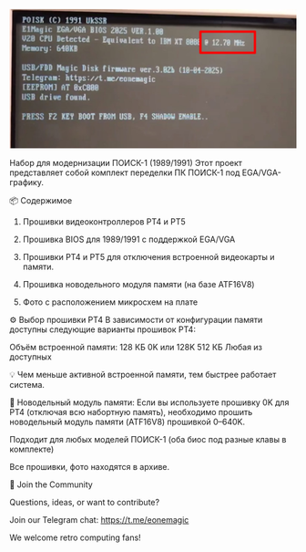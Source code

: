 ![Фото](image.jpg)

Набор для модернизации ПОИСК-1 (1989/1991)
Этот проект представляет собой комплект переделки ПК ПОИСК-1 под EGA/VGA-графику.

📦 Содержимое

1. Прошивки видеоконтроллеров РТ4 и РТ5

2. Прошивка BIOS для 1989/1991 с поддержкой EGA/VGA

3. Прошивки РТ4 и РТ5 для отключения встроенной видеокарты и памяти.

4. Прошивка новодельного модуля памяти (на базе ATF16V8)

5. Фото с расположением микросхем на плате


⚙️ Выбор прошивки РТ4
В зависимости от конфигурации памяти доступны следующие варианты прошивок РТ4:

Объём встроенной памяти:
128 КБ	0K или 128K
512 КБ	Любая из доступных

💡 Чем меньше активной встроенной памяти, тем быстрее работает система.

🧠 Новодельный модуль памяти:
Если вы используете прошивку 0K для РТ4 (отключая всю набортную память), необходимо прошить новодельный модуль памяти (ATF16V8) прошивкой 0–640K.

Подходит для любых моделей ПОИСК-1 (оба биос под разные клавы в комплекте)

Все прошивки, фото находятся в архиве.

💬 Join the Community

Questions, ideas, or want to contribute?

Join our Telegram chat: https://t.me/eonemagic

We welcome retro computing fans!

